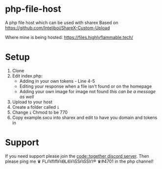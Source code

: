 # php-file-host
A php file host which can be used with sharex
Based on https://github.com/Inteliboi/ShareX-Custom-Upload

Where mine is being hosted:
https://files.highlyflammable.tech/

# Setup
1. Clone
2. Edit index.php:
   * Adding in your own tokens - Line 4-5
   * Editing your response when a file isn't found or on the homepage
   * Adding your own image for image not found _this can be a message as well_
3. Upload to your host
4. Create a folder called `i`
5. Change `i` Chmod to be 770
6. Copy example.sxcu into sharex and edit to have you domain and tokens in

# Support
If you need support please join the [code::together discord server](https://together.codes/discord).
Then please ping me ♛ ᖴᒪᗩᙏᙏᗩᙖᒪᙓᗩSSᗩSSIᑎ® ♛#4701 in the php channel!
